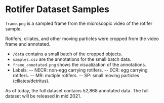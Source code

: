 # Rotifer Dataset Samples

`frame.png` is a sampled frame from the microscopic video of the rotifer sample.

Rotifers, ciliates, and other moving particles were cropped from the video frame and annotated.
- `/data` contains a small batch of the cropped objects.
- `samples.csv` are the annotations for the small batch data.
- `frame_annotated.png` shows the visualization of the annotations.
- Labels: 
-- NECR: non-egg carrying rotifers.
-- ECR: egg carrying rotifers.
-- MR: mutiple rotifers. 
-- SP: small moving particles (ciliates/detritus). 

As of today, the full dataset contains 52,868 annotated data. The full dataset will be released in mid 2021.
